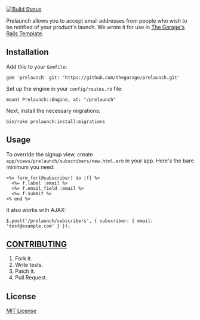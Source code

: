 [![Build Status](https://travis-ci.org/thegarage/prelaunch.svg?branch=master)](https://travis-ci.org/thegarage/prelaunch)

Prelaunch allows you to accept email addresses from people who wish to be
notified of your product's launch. We wrote it for use in [The Garage's Rails
Template][1].

## Installation ##

Add this to your `Gemfile`:

    gem 'prelaunch' git: 'https://github.com/thegarage/prelaunch.git'

Set up the engine in your `config/routes.rb` file:

    mount Prelaunch::Engine, at: "/prelaunch"

Next, install the necessary migrations:

    bin/rake prelaunch:install:migrations

## Usage ##

To override the signup view, create `app/views/prelaunch/subscribers/new.html.erb` in your app. Here's the bare minimum you need:

    <%= form_for(@subscriber) do |f| %>
      <%= f.label :email %>
      <%= f.email_field :email %>
      <%= f.submit %>
    <% end %>

It also works with AJAX:

    $.post('/prelaunch/subscribers', { subscriber: { email: 'test@example.com' } });

## [CONTRIBUTING][2] ##

   1. Fork it.
   2. Write tests.
   3. Patch it.
   4. Pull Request.

## License ##

[MIT License][3]

[1]: https://github.com/thegarage/thegarage-template
[2]: CONTRIBUTING.md
[3]: LICENSE.txt
